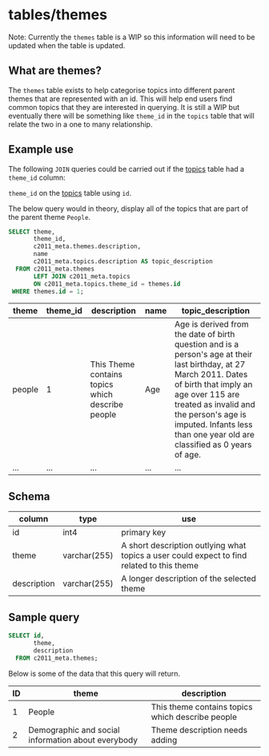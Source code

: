 
# tables/themes

Note: Currently the `themes` table is a WIP so this information will need to be updated when the table is updated.


## What are themes?
The `themes` table exists to help categorise topics into different parent themes that are represented with an id. This will help end users find common topics that they are interested in querying. It is still a WIP but eventually there will be something like `theme_id` in the `topics` table that will relate the two in a one to many relationship.

## Example use
The following `JOIN` queries could be carried out if the [topics](topics.md) table had a `theme_id` column:

`theme_id` on the [topics](topics.md) table using `id`.

The below query would in theory, display all of the topics that are part of the parent theme `People`.
```sql
SELECT theme,
       theme_id,
       c2011_meta.themes.description,
       name
       c2011_meta.topics.description AS topic_description
  FROM c2011_meta.themes
       LEFT JOIN c2011_meta.topics 
       ON c2011_meta.topics.theme_id = themes.id 
 WHERE themes.id = 1;
 ```

|theme|theme_id|description|name|topic_description|
|-|-|-|-|-|
|people|1|This Theme contains topics which describe people|Age|Age is derived from the date of birth question and is a person's age at their last birthday, at 27 March 2011. Dates of birth that imply an age over 115 are treated as invalid and the person's age is imputed. Infants less than one year old are classified as 0 years of age.|
|...|...|...|...|...|

## Schema

|column|type|use|
|-|-|-|
|id|int4|primary key|
|theme|varchar(255)|A short description outlying what topics a user could expect to find related to this theme|
|description|varchar(255)|A longer description of the selected theme|

## Sample query

```sql
SELECT id, 
       theme, 
       description 
  FROM c2011_meta.themes;
```

Below is some of the data that this query will return.

|ID|theme|description|
|-|-|-|
|1|People|This theme contains topics which describe people|
|2|Demographic and social information about everybody|Theme description needs adding|
